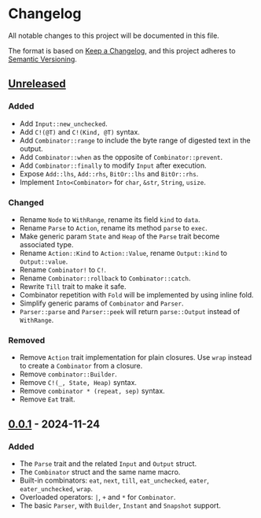 # Changelog

All notable changes to this project will be documented in this file.

The format is based on [Keep a Changelog](https://keepachangelog.com/en/1.1.0/),
and this project adheres to [Semantic Versioning](https://semver.org/spec/v2.0.0.html).

## [Unreleased]

### Added

- Add `Input::new_unchecked`.
- Add `C!(@T)` and `C!(Kind, @T)` syntax.
- Add `Combinator::range` to include the byte range of digested text in the output.
- Add `Combinator::when` as the opposite of `Combinator::prevent`.
- Add `Combinator::finally` to modify `Input` after execution.
- Expose `Add::lhs`, `Add::rhs`, `BitOr::lhs` and `BitOr::rhs`.
- Implement `Into<Combinator>` for `char`, `&str`, `String`, `usize`.

### Changed

- Rename `Node` to `WithRange`, rename its field `kind` to `data`.
- Rename `Parse` to `Action`, rename its method `parse` to `exec`.
- Make generic param `State` and `Heap` of the `Parse` trait become associated type.
- Rename `Action::Kind` to `Action::Value`, rename `Output::kind` to `Output::value`.
- Rename `Combinator!` to `C!`.
- Rename `Combinator::rollback` to `Combinator::catch`.
- Rewrite `Till` trait to make it safe.
- Combinator repetition with `Fold` will be implemented by using inline fold.
- Simplify generic params of `Combinator` and `Parser`.
- `Parser::parse` and `Parser::peek` will return `parse::Output` instead of `WithRange`.

### Removed

- Remove `Action` trait implementation for plain closures. Use `wrap` instead to create a `Combinator` from a closure.
- Remove `combinator::Builder`.
- Remove `C!(_, State, Heap)` syntax.
- Remove `combinator * (repeat, sep)` syntax.
- Remove `Eat` trait.

## [0.0.1] - 2024-11-24

### Added

- The `Parse` trait and the related `Input` and `Output` struct.
- The `Combinator` struct and the same name macro.
- Built-in combinators: `eat`, `next`, `till`, `eat_unchecked`, `eater`, `eater_unchecked`, `wrap`.
- Overloaded operators: `|`, `+` and `*` for `Combinator`.
- The basic `Parser`, with `Builder`, `Instant` and `Snapshot` support.

[unreleased]: https://github.com/DiscreteTom/whitehole/compare/v0.0.1...HEAD
[0.0.1]: https://github.com/DiscreteTom/whitehole/releases/tag/v0.0.1
